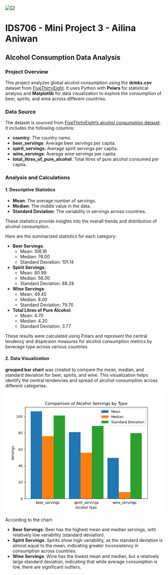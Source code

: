 [![CI](https://github.com/nogibjj/Ailina_Aniwan_Mini_Project_2/actions/workflows/cicd.yml/badge.svg)](https://github.com/nogibjj/Ailina_Aniwan_Mini_Project_2/actions/workflows/cicd.yml)
# IDS706 - Mini Project 3 - Ailina Aniwan

## Alcohol Consumption Data Analysis

### Project Overview

This project analyzes global alcohol consumption using the **drinks.csv** dataset from [FiveThirtyEight](https://github.com/fivethirtyeight/data). It uses Python with **Polars** for statistical analysis and **Matplotlib** for data visualization to explore the consumption of beer, spirits, and wine across different countries.

### Data Source

The dataset is sourced from [FiveThirtyEight’s alcohol consumption dataset](https://raw.githubusercontent.com/fivethirtyeight/data/master/alcohol-consumption/drinks.csv). It includes the following columns:
- **country**: The country name.
- **beer_servings**: Average beer servings per capita.
- **spirit_servings**: Average spirit servings per capita.
- **wine_servings**: Average wine servings per capita.
- **total_litres_of_pure_alcohol**: Total litres of pure alcohol consumed per capita.

### Analysis and Calculations

#### **1. Descriptive Statistics**
- **Mean**: The average number of servings.
- **Median**: The middle value in the data.
- **Standard Deviation**: The variability in servings across countries.

These statistics provide insights into the overall trends and distribution of alcohol consumption.

Here are the summarized statistics for each category:

- **Beer Servings**:
  - Mean: 106.16
  - Median: 76.00
  - Standard Deviation: 101.14
- **Spirit Servings**:
  - Mean: 80.99
  - Median: 56.00
  - Standard Deviation: 88.28
- **Wine Servings**:
  - Mean: 49.45
  - Median: 8.00
  - Standard Deviation: 79.70
- **Total Litres of Pure Alcohol**:
  - Mean: 4.70
  - Median: 4.20
  - Standard Deviation: 3.77

These results were calculated using Polars and represent the central tendency and dispersion measures for alcohol consumption metrics by beverage type across various countries.

#### **2. Data Visualization**

**grouped bar chart** was created to compare the mean, median, and standard deviation for beer, spirits, and wine. This visualization helps identify the central tendencies and spread of alcohol consumption across different categories.

![Data Visualiztion](figure.png)

According to the chart:

- **Beer Servings**: Beer has the highest mean and median servings, with relatively low variability (standard deviation).
- **Spirit Servings**: Spirits show high variability, as the standard deviation is almost equal to the mean, indicating greater inconsistency in consumption across countries.
- **Wine Servings**: Wine has the lowest mean and median, but a relatively large standard deviation, indicating that while average consumption is low, there are significant outliers.


